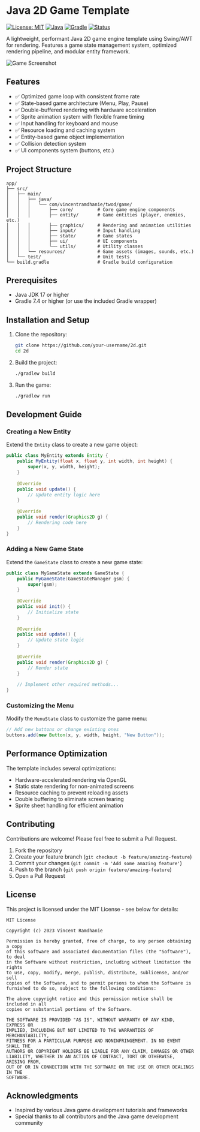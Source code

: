 # Java 2D Game Template

[![License: MIT](https://img.shields.io/badge/License-MIT-yellow.svg)](https://opensource.org/licenses/MIT)
[![Java](https://img.shields.io/badge/Java-17%2B-orange)](https://www.oracle.com/java/technologies/javase/jdk17-archive-downloads.html)
[![Gradle](https://img.shields.io/badge/Gradle-7.4%2B-blue)](https://gradle.org/)
[![Status](https://img.shields.io/badge/Status-Development-green)](https://github.com/your-username/2d)

A lightweight, performant Java 2D game engine template using Swing/AWT for rendering. Features a game state management system, optimized rendering pipeline, and modular entity framework.

![Game Screenshot](docs/screenshots/screenshot.png)

## Features

- ✅ Optimized game loop with consistent frame rate
- ✅ State-based game architecture (Menu, Play, Pause)
- ✅ Double-buffered rendering with hardware acceleration
- ✅ Sprite animation system with flexible frame timing
- ✅ Input handling for keyboard and mouse
- ✅ Resource loading and caching system
- ✅ Entity-based game object implementation
- ✅ Collision detection system
- ✅ UI components system (buttons, etc.)

## Project Structure

```
app/
├── src/
│   ├── main/
│   │   ├── java/
│   │   │   └── com/vincentramdhanie/twod/game/
│   │   │       ├── core/         # Core game engine components
│   │   │       ├── entity/       # Game entities (player, enemies, etc.)
│   │   │       ├── graphics/     # Rendering and animation utilities
│   │   │       ├── input/        # Input handling
│   │   │       ├── state/        # Game states
│   │   │       ├── ui/           # UI components
│   │   │       └── utils/        # Utility classes
│   │   └── resources/            # Game assets (images, sounds, etc.)
│   └── test/                     # Unit tests
└── build.gradle                  # Gradle build configuration
```

## Prerequisites

- Java JDK 17 or higher
- Gradle 7.4 or higher (or use the included Gradle wrapper)

## Installation and Setup

1. Clone the repository:
   ```bash
   git clone https://github.com/your-username/2d.git
   cd 2d
   ```

2. Build the project:
   ```bash
   ./gradlew build
   ```

3. Run the game:
   ```bash
   ./gradlew run
   ```

## Development Guide

### Creating a New Entity

Extend the `Entity` class to create a new game object:

```java
public class MyEntity extends Entity {
    public MyEntity(float x, float y, int width, int height) {
        super(x, y, width, height);
    }
    
    @Override
    public void update() {
        // Update entity logic here
    }
    
    @Override
    public void render(Graphics2D g) {
        // Rendering code here
    }
}
```

### Adding a New Game State

Extend the `GameState` class to create a new game state:

```java
public class MyGameState extends GameState {
    public MyGameState(GameStateManager gsm) {
        super(gsm);
    }
    
    @Override
    public void init() {
        // Initialize state
    }
    
    @Override
    public void update() {
        // Update state logic
    }
    
    @Override
    public void render(Graphics2D g) {
        // Render state
    }
    
    // Implement other required methods...
}
```

### Customizing the Menu

Modify the `MenuState` class to customize the game menu:

```java
// Add new buttons or change existing ones
buttons.add(new Button(x, y, width, height, "New Button"));
```

## Performance Optimization

The template includes several optimizations:

- Hardware-accelerated rendering via OpenGL
- Static state rendering for non-animated screens
- Resource caching to prevent reloading assets
- Double buffering to eliminate screen tearing
- Sprite sheet handling for efficient animation

## Contributing

Contributions are welcome! Please feel free to submit a Pull Request.

1. Fork the repository
2. Create your feature branch (`git checkout -b feature/amazing-feature`)
3. Commit your changes (`git commit -m 'Add some amazing feature'`)
4. Push to the branch (`git push origin feature/amazing-feature`)
5. Open a Pull Request

## License

This project is licensed under the MIT License - see below for details:

```
MIT License

Copyright (c) 2023 Vincent Ramdhanie

Permission is hereby granted, free of charge, to any person obtaining a copy
of this software and associated documentation files (the "Software"), to deal
in the Software without restriction, including without limitation the rights
to use, copy, modify, merge, publish, distribute, sublicense, and/or sell
copies of the Software, and to permit persons to whom the Software is
furnished to do so, subject to the following conditions:

The above copyright notice and this permission notice shall be included in all
copies or substantial portions of the Software.

THE SOFTWARE IS PROVIDED "AS IS", WITHOUT WARRANTY OF ANY KIND, EXPRESS OR
IMPLIED, INCLUDING BUT NOT LIMITED TO THE WARRANTIES OF MERCHANTABILITY,
FITNESS FOR A PARTICULAR PURPOSE AND NONINFRINGEMENT. IN NO EVENT SHALL THE
AUTHORS OR COPYRIGHT HOLDERS BE LIABLE FOR ANY CLAIM, DAMAGES OR OTHER
LIABILITY, WHETHER IN AN ACTION OF CONTRACT, TORT OR OTHERWISE, ARISING FROM,
OUT OF OR IN CONNECTION WITH THE SOFTWARE OR THE USE OR OTHER DEALINGS IN THE
SOFTWARE.
```

## Acknowledgments

- Inspired by various Java game development tutorials and frameworks
- Special thanks to all contributors and the Java game development community 